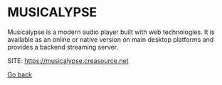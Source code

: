 # MUSICALYPSE

 Musicalypse is a modern audio player built with web technologies.
 It is available as an online or native version on main desktop
 platforms and provides a backend streaming server.
 
 SITE: https://musicalypse.creasource.net

 [Go back](https://portable-linux-apps.github.io/apps.html)

